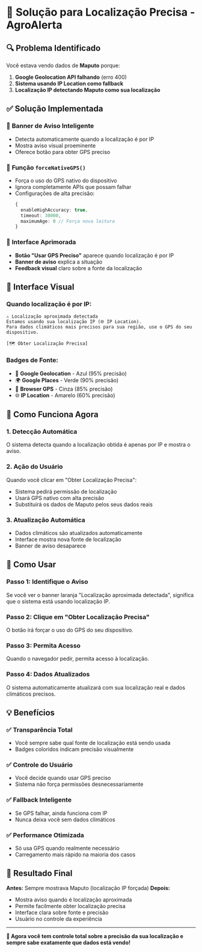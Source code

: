 # 🎯 Solução para Localização Precisa - AgroAlerta

## 🔍 Problema Identificado

Você estava vendo dados de **Maputo** porque:

1. **Google Geolocation API falhando** (erro 400)
2. **Sistema usando IP Location como fallback**
3. **Localização IP detectando Maputo como sua localização**

## ✅ Solução Implementada

### 🚨 **Banner de Aviso Inteligente**
- Detecta automaticamente quando a localização é por IP
- Mostra aviso visual proeminente
- Oferece botão para obter GPS preciso

### 🎯 **Função `forceNativeGPS()`**
- Força o uso do GPS nativo do dispositivo
- Ignora completamente APIs que possam falhar
- Configurações de alta precisão:
  ```typescript
  {
    enableHighAccuracy: true,
    timeout: 30000,
    maximumAge: 0 // Força nova leitura
  }
  ```

### 🔄 **Interface Aprimorada**
- **Botão "Usar GPS Preciso"** aparece quando localização é por IP
- **Banner de aviso** explica a situação
- **Feedback visual** claro sobre a fonte da localização

## 🎨 Interface Visual

### **Quando localização é por IP:**
```
⚠️ Localização aproximada detectada
Estamos usando sua localização IP (🌐 IP Location). 
Para dados climáticos mais precisos para sua região, use o GPS do seu dispositivo.

[🗺️ Obter Localização Precisa]
```

### **Badges de Fonte:**
- 📡 **Google Geolocation** - Azul (95% precisão)
- 🌍 **Google Places** - Verde (90% precisão)  
- 📱 **Browser GPS** - Cinza (85% precisão)
- 🌐 **IP Location** - Amarelo (60% precisão)

## 🔧 Como Funciona Agora

### **1. Detecção Automática**
O sistema detecta quando a localização obtida é apenas por IP e mostra o aviso.

### **2. Ação do Usuário**
Quando você clicar em "Obter Localização Precisa":
- Sistema pedirá permissão de localização
- Usará GPS nativo com alta precisão
- Substituirá os dados de Maputo pelos seus dados reais

### **3. Atualização Automática**
- Dados climáticos são atualizados automaticamente
- Interface mostra nova fonte de localização
- Banner de aviso desaparece

## 🚀 Como Usar

### **Passo 1:** Identifique o Aviso
Se você ver o banner laranja "Localização aproximada detectada", significa que o sistema está usando localização IP.

### **Passo 2:** Clique em "Obter Localização Precisa"
O botão irá forçar o uso do GPS do seu dispositivo.

### **Passo 3:** Permita Acesso
Quando o navegador pedir, permita acesso à localização.

### **Passo 4:** Dados Atualizados
O sistema automaticamente atualizará com sua localização real e dados climáticos precisos.

## 💡 Benefícios

### ✅ **Transparência Total**
- Você sempre sabe qual fonte de localização está sendo usada
- Badges coloridos indicam precisão visualmente

### ✅ **Controle do Usuário**
- Você decide quando usar GPS preciso
- Sistema não força permissões desnecessariamente

### ✅ **Fallback Inteligente**
- Se GPS falhar, ainda funciona com IP
- Nunca deixa você sem dados climáticos

### ✅ **Performance Otimizada**
- Só usa GPS quando realmente necessário
- Carregamento mais rápido na maioria dos casos

## 🎯 Resultado Final

**Antes:** Sempre mostrava Maputo (localização IP forçada)
**Depois:** 
- Mostra aviso quando é localização aproximada
- Permite facilmente obter localização precisa
- Interface clara sobre fonte e precisão
- Usuário no controle da experiência

---

**🌟 Agora você tem controle total sobre a precisão da sua localização e sempre sabe exatamente que dados está vendo!**
